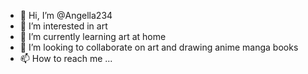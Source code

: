 - 👋 Hi, I’m @Angella234
- 👀 I’m interested in art
- 🌱 I’m currently learning art at home
- 💞️ I’m looking to collaborate on art and drawing anime manga books
- 📫 How to reach me ...

<!---
Angella234/Angella234 is a ✨ special ✨ repository because its `README.md` (this file) appears on your GitHub profile.
You can click the Preview link to take a look at your changes.
--->
